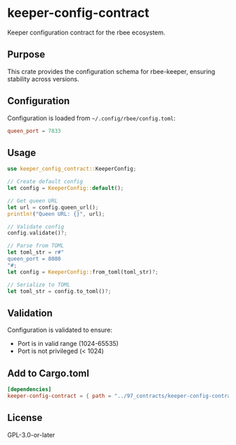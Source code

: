 # keeper-config-contract

Keeper configuration contract for the rbee ecosystem.

## Purpose

This crate provides the configuration schema for rbee-keeper, ensuring stability across versions.

## Configuration

Configuration is loaded from `~/.config/rbee/config.toml`:

```toml
queen_port = 7833
```

## Usage

```rust
use keeper_config_contract::KeeperConfig;

// Create default config
let config = KeeperConfig::default();

// Get queen URL
let url = config.queen_url();
println!("Queen URL: {}", url);

// Validate config
config.validate()?;

// Parse from TOML
let toml_str = r#"
queen_port = 8080
"#;
let config = KeeperConfig::from_toml(toml_str)?;

// Serialize to TOML
let toml_str = config.to_toml()?;
```

## Validation

Configuration is validated to ensure:
- Port is in valid range (1024-65535)
- Port is not privileged (< 1024)

## Add to Cargo.toml

```toml
[dependencies]
keeper-config-contract = { path = "../97_contracts/keeper-config-contract" }
```

## License

GPL-3.0-or-later
